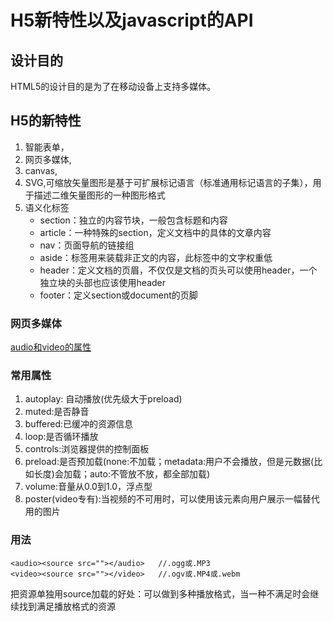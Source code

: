 # H5新特性以及javascript的API

## 设计目的

HTML5的设计目的是为了在移动设备上支持多媒体。

## H5的新特性

1. 智能表单，
2. 网页多媒体,
3. canvas,
4. SVG,可缩放矢量图形是基于可扩展标记语言（标准通用标记语言的子集），用于描述二维矢量图形的一种图形格式
5. 语义化标签
   * section：独立的内容节块，一般包含标题和内容
   * article：一种特殊的section，定义文档中的具体的文章内容
   * nav：页面导航的链接组
   * aside：标签用来装载非正文的内容，此标签中的文字权重低
   * header：定义文档的页眉，不仅仅是文档的页头可以使用header，一个独立块的头部也应该使用header
   * footer：定义section或document的页脚
   
### 网页多媒体

[audio和video的属性](http://www.cnblogs.com/webwy/p/6104961.html)

### 常用属性

1. autoplay: 自动播放(优先级大于preload)
2. muted:是否静音
3. buffered:已缓冲的资源信息
4. loop:是否循环播放
5. controls:浏览器提供的控制面板
6. preload:是否预加载(none:不加载；metadata:用户不会播放，但是元数据(比如长度)会加载；auto:不管放不放，都全部加载)
7. volume:音量从0.0到1.0，浮点型
8. poster(video专有):当视频的不可用时，可以使用该元素向用户展示一幅替代用的图片

### 用法

```
<audio><source src=""></audio>   //.ogg或.MP3
<video><source src=""></video>   //.ogv或.MP4或.webm
```
把资源单独用source加载的好处：可以做到多种播放格式，当一种不满足时会继续找到满足播放格式的资源
